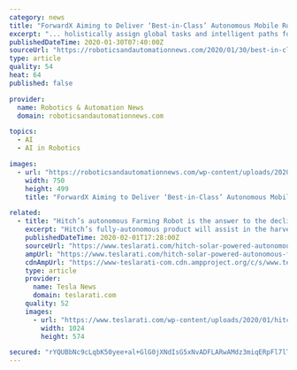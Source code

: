 ```yaml
---
category: news
title: "ForwardX Aiming to Deliver ‘Best-in-Class’ Autonomous Mobile Robots"
excerpt: "... holistically assign global tasks and intelligent paths for the robots, greatly increasing efficiency, improving throughput and reducing downtime. The AI innovation critical for fleets of AMRs For smaller operations with one or two AMRs, perhaps Artificial Intelligence (AI) could be less important. When there are 10 to 100 AMRs navigating a ..."
publishedDateTime: 2020-01-30T07:40:00Z
sourceUrl: "https://roboticsandautomationnews.com/2020/01/30/best-in-class-autonomous-mobile-robots/29276/"
type: article
quality: 54
heat: 64
published: false

provider:
  name: Robotics & Automation News
  domain: roboticsandautomationnews.com

topics:
  - AI
  - AI in Robotics

images:
  - url: "https://roboticsandautomationnews.com/wp-content/uploads/2020/01/forwardx-3.png"
    width: 750
    height: 499
    title: "ForwardX Aiming to Deliver ‘Best-in-Class’ Autonomous Mobile Robots"

related:
  - title: "Hitch’s autonomous Farming Robot is the answer to the declining agricultural industry"
    excerpt: "Hitch’s fully-autonomous product will assist in the harvesting of crops and plants through a fully-computerized method of navigation. The robot will use Artificial Intelligence, High Precision GPS systems, various cameras and sensors to navigate through any crop field it is meant to be utilized for. The robot also has three different ..."
    publishedDateTime: 2020-02-01T17:28:00Z
    sourceUrl: "https://www.teslarati.com/hitch-solar-powered-autonomous-farming-robot/"
    ampUrl: "https://www.teslarati.com/hitch-solar-powered-autonomous-farming-robot/amp/"
    cdnAmpUrl: "https://www-teslarati-com.cdn.ampproject.org/c/s/www.teslarati.com/hitch-solar-powered-autonomous-farming-robot/amp/"
    type: article
    provider:
      name: Tesla News
      domain: teslarati.com
    quality: 52
    images:
      - url: "https://www.teslarati.com/wp-content/uploads/2020/01/hitch-autonomous-farming-robot-1024x574.jpg"
        width: 1024
        height: 574

secured: "rYQUBbNc9cLqbK50yee+al+GlG0jXNdIsG5xNvADFLARwAMdz3miqERpFl7lTURUOGz3/Hcs1dhnsNW73rBPrizEWBrzuH8cmqHFGsmtrJePolOq3Z4OwklaAuLzQ90oY1LPK+iId3rRhQwQSk9kuBJazRxZi87XDiiiOkje7g79LXBky0dNT4XaUFIVN8k4DlLjdDuTNGAs87iCzz5HBmCTPdcHBpGL7U/Iu9Ha3eaxWXGr7pOelQmzflNlKstr5fzhp9YUbjzzOwFr54/aK1zDbCijMPm7D5XCCjrp2HEIHbxQxsNYambUXsVwqO+DBL7iQi6Thpk33V9dwUOiWLRP8fhauayl7FC2+2EaCLTzOoDWzBXBxlAP9j9pukXUwuHoc2NnhFo6rv6XOKbykxy2c2acqkNac2rGOEU6pITAntD7z+MgSHNX/v6HV6dQKs5xvCb9+ON5LvkYzN1qFY0HdUWHlxNNZCDzY/tgIe0=;Ow2c9V38ECL5Ys4b7gnVmg=="
---
```


